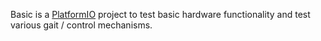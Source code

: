 Basic is a [PlatformIO](https://platformio.org/) project to test
basic hardware functionality and test various gait / control
mechanisms.
